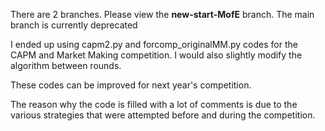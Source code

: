 There are 2 branches. Please view the **new-start-MofE** branch. The main branch is currently deprecated

I ended up using capm2.py and forcomp_originalMM.py codes for the CAPM and Market Making competition. I would also slightly modify the algorithm between rounds.

These codes can be improved for next year's competition.

The reason why the code is filled with a lot of comments is due to the various strategies that were attempted before and during the competition.
